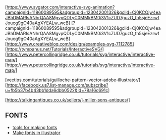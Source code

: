 [https://www.svgator.com/interactive-svg-animation?campaignid=11860089595&adgroupid=123042001326&gclid=Cj0KCQjw4eaJBhDMARIsANhrQAA8MgvpQDLyC0MMkBM0i3V1cZUD7guzO_th5sjeEzrwfJoucg9gO40aAgXYEALw_wcB]
[?campaignid=11860089595&adgroupid=123042001326&gclid=Cj0KCQjw4eaJBhDMARIsANhrQAA8MgvpQDLyC0MMkBM0i3V1cZUD7guzO_th5sjeEzrwfJoucg9gO40aAgXYEALw_wcB]
[https://www.creativebloq.com/design/examples-svg-7112785]
[https://tympanus.net/Tutorials/InteractiveSVG/]
[https://www.petercollingridge.co.uk/tutorials/svg/interactive/interactive-map/]
[https://www.petercollingridge.co.uk/tutorials/svg/interactive/interactive-map/]

[vectips.com/tutorials/guilloche-pattern-vector-adobe-illustrator/]
[https://facebook.us7.list-manage.com/subscribe?u=fb5b37b4b43bb1dda6dbb0522&id=78a16c691c]

[https://talkingantiques.co.uk/sellers/j-miller-sons-antiques/]

## FONTS

- [tools for making fonts](https://www.arcstone.com/blog/the-6-best-sites-for-creating-your-own-font)
- [Make fonts in illustrator](https://makeitcenter.adobe.com/en/blog/how-to-make-your-own-font.html)
